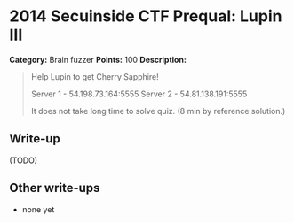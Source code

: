 # 2014 Secuinside CTF Prequal: Lupin III

**Category:** Brain fuzzer
**Points:** 100
**Description:**

> Help Lupin to get Cherry Sapphire!
>
> Server 1 - 54.198.73.164:5555
> Server 2 - 54.81.138.191:5555
>
> It does not take long time to solve quiz. (8 min by reference solution.)

## Write-up

(TODO)

## Other write-ups

* none yet

